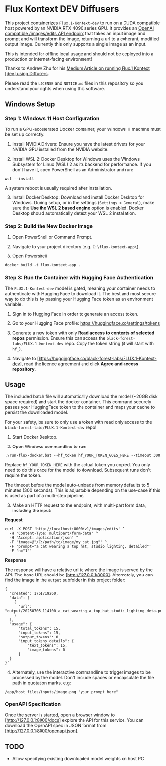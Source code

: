 # Flux Kontext DEV Diffusers

This project containerizes `Flux.1-Kontext-dev` to run on a CUDA compatible host powered by an NVIDIA RTX 4090 series GPU. It provides an [OpenAI compatible /images/edits API endpoint](https://platform.openai.com/docs/api-reference/images/createEdit) that takes an input image and prompt and will transform the image, returning a url to a coherant, modified output image. Currently this only supports a single image as an input.

This is intended for offline local usage and should not be deployed into a production or internet-facing environment!

Thanks to Andrew Zhu for his [Medium Article on running Flux.1 Kontext [dev] using Diffusers](https://xhinker.medium.com/run-flux-kontext-using-huggingface-diffusers-in-your-own-gpus-e9ea7cc51b8a).

Please read the `LICENSE` and `NOTICE.md` files in this repository so you understand your rights when using this software.

## Windows Setup

### Step 1: Windows 11 Host Configuration

To run a GPU-accelerated Docker container, your Windows 11 machine must be set up correctly.

1. Install NVIDIA Drivers: Ensure you have the latest drivers for your NVIDIA GPU installed from the NVIDIA website.

2. Install WSL 2: Docker Desktop for Windows uses the Windows Subsystem for Linux (WSL) 2 as its backend for performance. If you don't have it, open PowerShell as an Administrator and run:

```
wsl --install
```

A system reboot is usually required after installation.

3. Install Docker Desktop: Download and install Docker Desktop for Windows. During setup, or in the settings (`Settings > General`), make sure the **Use the WSL 2 based engine** option is enabled. Docker Desktop should automatically detect your WSL 2 installation.

### Step 2: Build the New Docker Image

1. Open PowerShell or Command Prompt.

2. Navigate to your project directory (e.g. `C:\flux-kontext-app\`).

3. Open Powershell

```
docker build -t flux-kontext-app .
```

### Step 3: Run the Container with Hugging Face Authentication

The `FLUX.1-Kontext-dev` model is gated, meaning your container needs to authenticate with Hugging Face to download it. The best and most secure way to do this is by passing your Hugging Face token as an environment variable.

1. Sign in to Hugging Face in order to generate an access token.

2. Go to your Hugging Face profile: https://huggingface.co/settings/tokens

4. Generate a new token with only **Read access to contents of selected repos** permission. Ensure this can access the `black-forest-labs/FLUX.1-Kontext-dev` repo. Copy the token string (it will start with `hf_`).

5. Navigate to [https://huggingface.co/black-forest-labs/FLUX.1-Kontext-dev], read the licence agreement and click **Agree and access repository**.

## Usage

The included batch file will automatically download the model (~20GB disk space required) and start the docker container. This command securely passes your HuggingFace token to the container and maps your cache to persist the downloaded model.

For your safety, be sure to only use a token with read only access to the `black-forest-labs/FLUX.1-Kontext-dev` repo!

1. Start Docker Desktop.

2. Open Windows commandline to run:

```
.\run-flux-docker.bat --hf_token hf_YOUR_TOKEN_GOES_HERE --timeout 300
```
Replace `hf_YOUR_TOKEN_HERE` with the actual token you copied. You only need to do this once for the model to download. Subsequent runs don't require the token.

The timeout before the model auto-unloads from memory defaults to 5 minutes (300 seconds). This is adjustable depending on the use-case if this is used as part of a multi-step pipeline.

3. Make an HTTP request to the endpoint, with multi-part form data, including the input:

**Request**

```
curl -X POST 'http://localhost:8000/v1/images/edits' ^
  -H 'Content-Type: multipart/form-data' ^
  -H 'Accept: application/json' ^
  -F 'image=@"/C:/path/to/image/my_cat.jpg"' ^
  -F 'prompt="a cat wearing a top hat, studio lighting, detailed"'
  -F 'n="1"'
```

**Response**

The response will have a relative url to where the image is served by the API. The base URL should be [http://127.0.0.1:8000]. Alternately, you can find the image in the `output` subfolder in this project folder:

```
{
  "created": 1751719260,
  "data": [
    {
      "url": "output/20250705_114100_a_cat_wearing_a_top_hat_studio_lighting_deta.png"
    }
  ],
  "usage": {
      "total_tokens": 15,
      "input_tokens": 15,
      "output_tokens": 0,
      "input_tokens_details": {
          "text_tokens": 15,
          "image_tokens": 0
      }
  }
}`
```

4. Alternately, use the interactive commandline to trigger images to be processed by the model. Don't include spaces or encapsulate the file path in quotation marks. e.g:

```
/app/host_files/inputs/image.png "your prompt here"
```

### OpenAPI Specification

Once the server is started, open a browser window to [http://127.0.0.1:8000/docs] explore the API for this service. You can download the OpenAPI spec in JSON format from [http://127.0.0.1:8000/openapi.json].

## TODO

- Allow specifying existing downloaded model weights on host PC
